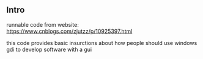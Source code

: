 ## Intro
runnable code from website: https://www.cnblogs.com/zjutzz/p/10925397.html

this code provides basic insurctions about how people should use windows gdi to 
develop software with a gui